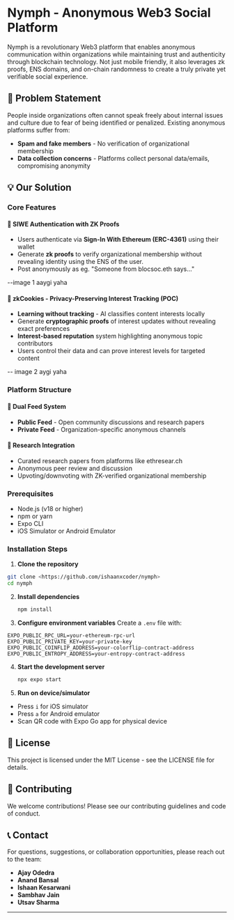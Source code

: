 # Nymph - Anonymous Web3 Social Platform

Nymph is a revolutionary Web3 platform that enables anonymous communication within organizations while maintaining trust and authenticity through blockchain technology. Not just mobile friendly, it also leverages zk proofs, ENS domains, and on-chain randomness to create a truly private yet verifiable social experience.

## 🎯 Problem Statement

People inside organizations often cannot speak freely about internal issues and culture due to fear of being identified or penalized. Existing anonymous platforms suffer from:

- **Spam and fake members** - No verification of organizational membership
- **Data collection concerns** - Platforms collect personal data/emails, compromising anonymity

## 💡 Our Solution

### Core Features

#### 🔐 **SIWE Authentication with ZK Proofs**
- Users authenticate via **Sign-In With Ethereum (ERC-4361)** using their wallet
- Generate **zk proofs** to verify organizational membership without revealing identity using the ENS of the user. 
- Post anonymously as eg. "Someone from blocsoc.eth says..."

--image 1 aaygi yaha 

#### 🍪 **zkCookies - Privacy-Preserving Interest Tracking (POC)**
- **Learning without tracking** - AI classifies content interests locally
- Generate **cryptographic proofs** of interest updates without revealing exact preferences
- **Interest-based reputation** system highlighting anonymous topic contributors
- Users control their data and can prove interest levels for targeted content

-- image 2 aygi yaha

### Platform Structure

#### 📱 **Dual Feed System**
- **Public Feed** - Open community discussions and research papers
- **Private Feed** - Organization-specific anonymous channels

#### 🔬 **Research Integration**
- Curated research papers from platforms like ethresear.ch
- Anonymous peer review and discussion
- Upvoting/downvoting with ZK-verified organizational membership

### Prerequisites
- Node.js (v18 or higher)
- npm or yarn
- Expo CLI
- iOS Simulator or Android Emulator

### Installation Steps

1. **Clone the repository**
```bash
git clone <https://github.com/ishaanxcoder/nymph>
cd nymph
```

2. **Install dependencies**
   ```bash
   npm install
   ```

3. **Configure environment variables**
Create a `.env` file with:
```env
EXPO_PUBLIC_RPC_URL=your-ethereum-rpc-url
EXPO_PUBLIC_PRIVATE_KEY=your-private-key
EXPO_PUBLIC_COINFLIP_ADDRESS=your-colorflip-contract-address
EXPO_PUBLIC_ENTROPY_ADDRESS=your-entropy-contract-address
```

4. **Start the development server**
   ```bash
   npx expo start
   ```

5. **Run on device/simulator**
- Press `i` for iOS simulator
- Press `a` for Android emulator
- Scan QR code with Expo Go app for physical device


## 📄 License

This project is licensed under the MIT License - see the LICENSE file for details.

## 🤝 Contributing

We welcome contributions! Please see our contributing guidelines and code of conduct.

## 📞 Contact

For questions, suggestions, or collaboration opportunities, please reach out to the team:
- **Ajay Odedra**
- **Anand Bansal** 
- **Ishaan Kesarwani**
- **Sambhav Jain**
- **Utsav Sharma**

---